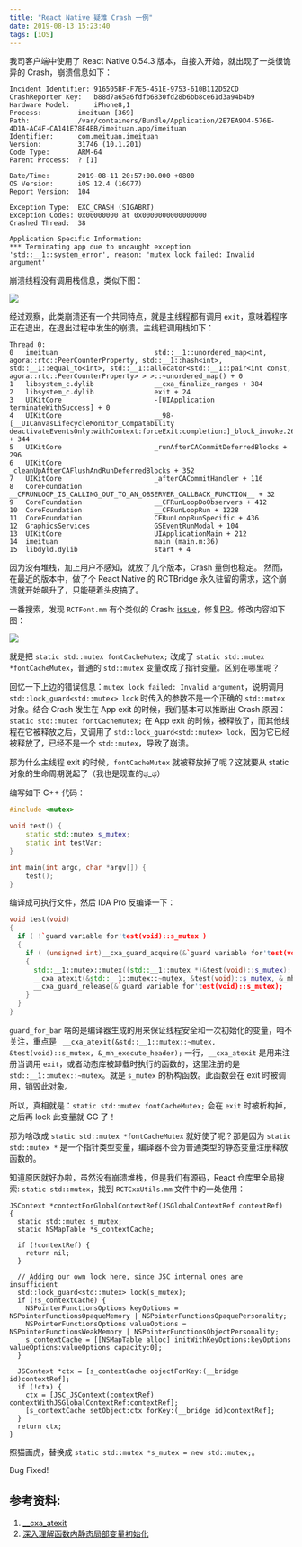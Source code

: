 ```yaml
---
title: "React Native 疑难 Crash 一例"
date: 2019-08-13 15:23:40
tags: [iOS]
---
```


我司客户端中使用了 React Native 0.54.3 版本，自接入开始，就出现了一类很诡异的 Crash，崩溃信息如下：

```
Incident Identifier: 916505BF-F7E5-451E-9753-610B112D52CD
CrashReporter Key:   b88d7a65a6fdfb6830fd28b6bb8ce61d3a94b4b9
Hardware Model:      iPhone8,1
Process:         imeituan [369]
Path:            /var/containers/Bundle/Application/2E7EA9D4-576E-4D1A-AC4F-CA141E78E4BB/imeituan.app/imeituan
Identifier:      com.meituan.imeituan
Version:         31746 (10.1.201)
Code Type:       ARM-64
Parent Process:  ? [1]

Date/Time:       2019-08-11 20:57:00.000 +0800
OS Version:      iOS 12.4 (16G77)
Report Version:  104

Exception Type:  EXC_CRASH (SIGABRT)
Exception Codes: 0x00000000 at 0x0000000000000000
Crashed Thread:  38

Application Specific Information:
*** Terminating app due to uncaught exception 'std::__1::system_error', reason: 'mutex lock failed: Invalid argument'
```

崩溃线程没有调用栈信息，类似下图：

![](https://i.loli.net/2019/08/13/BUi4wILt6MKRN2j.jpg)

经过观察，此类崩溃还有一个共同特点，就是主线程都有调用 `exit`，意味着程序正在退出，在退出过程中发生的崩溃。主线程调用栈如下：

```
Thread 0:
0   imeituan                        std::__1::unordered_map<int, agora::rtc::PeerCounterProperty, std::__1::hash<int>, std::__1::equal_to<int>, std::__1::allocator<std::__1::pair<int const, agora::rtc::PeerCounterProperty> > >::~unordered_map() + 0
1   libsystem_c.dylib               __cxa_finalize_ranges + 384
2   libsystem_c.dylib               exit + 24
3   UIKitCore                       -[UIApplication terminateWithSuccess] + 0
4   UIKitCore                       __98-[__UICanvasLifecycleMonitor_Compatability deactivateEventsOnly:withContext:forceExit:completion:]_block_invoke.261 + 344
5   UIKitCore                       _runAfterCACommitDeferredBlocks + 296
6   UIKitCore                       _cleanUpAfterCAFlushAndRunDeferredBlocks + 352
7   UIKitCore                       _afterCACommitHandler + 116
8   CoreFoundation                  __CFRUNLOOP_IS_CALLING_OUT_TO_AN_OBSERVER_CALLBACK_FUNCTION__ + 32
9   CoreFoundation                  __CFRunLoopDoObservers + 412
10  CoreFoundation                  __CFRunLoopRun + 1228
11  CoreFoundation                  CFRunLoopRunSpecific + 436
12  GraphicsServices                GSEventRunModal + 104
13  UIKitCore                       UIApplicationMain + 212
14  imeituan                        main (main.m:36)
15  libdyld.dylib                   start + 4
```

因为没有堆栈，加上用户不感知，就放了几个版本，Crash 量倒也稳定。
然而，在最近的版本中，做了个 React Native 的 RCTBridge 永久驻留的需求，这个崩溃就开始飙升了，只能硬着头皮搞了。

一番搜索，发现 `RCTFont.mm` 有个类似的 Crash: [issue](https://github.com/facebook/react-native/issues/13588)，修复[PR](https://github.com/facebook/react-native/pull/22607/files)。修改内容如下图：

![](https://i.loli.net/2019/08/13/SmBwNZrKGaPCA5J.jpg)

就是把 `static std::mutex fontCacheMutex;` 改成了 `static std::mutex *fontCacheMutex`，普通的 `std::mutex` 变量改成了指针变量。区别在哪里呢？

回忆一下上边的错误信息：`mutex lock failed: Invalid argument`，说明调用 `std::lock_guard<std::mutex> lock` 时传入的参数不是一个正确的 `std::mutex` 对象。结合 Crash 发生在 App  exit 的时候，我们基本可以推断出 Crash 原因： `static std::mutex fontCacheMutex;` 在 App exit 的时候，被释放了，而其他线程在它被释放之后，又调用了 `std::lock_guard<std::mutex> lock`，因为它已经被释放了，已经不是一个 `std::mutex`，导致了崩溃。

那为什么主线程 exit 的时候，`fontCacheMutex` 就被释放掉了呢？这就要从 static 对象的生命周期说起了（我也是现查的ಥ_ಥ）

编写如下 C++ 代码：

```c++
#include <mutex>

void test() {
    static std::mutex s_mutex;
    static int testVar;
}

int main(int argc, char *argv[]) {
    test();
}
```

编译成可执行文件，然后 IDA Pro 反编译一下：

```c++
void test(void)
{
  if ( !`guard variable for'test(void)::s_mutex )
  {
    if ( (unsigned int)__cxa_guard_acquire(&`guard variable for'test(void)::s_mutex) )
    {
      std::__1::mutex::mutex((std::__1::mutex *)&test(void)::s_mutex);
      __cxa_atexit(&std::__1::mutex::~mutex, &test(void)::s_mutex, &_mh_execute_header);
      __cxa_guard_release(&`guard variable for'test(void)::s_mutex);
    }
  }
}
```

`guard_for_bar` 啥的是编译器生成的用来保证线程安全和一次初始化的变量，咱不关注，重点是 ` __cxa_atexit(&std::__1::mutex::~mutex, &test(void)::s_mutex, &_mh_execute_header);` 一行，`__cxa_atexit` 是用来注册当调用 `exit`，或者动态库被卸载时执行的函数的，这里注册的是 `std::__1::mutex::~mutex`。就是 `s_mutex` 的析构函数。此函数会在 exit 时被调用，销毁此对象。

所以，真相就是：`static std::mutex fontCacheMutex;` 会在 `exit` 时被析构掉，之后再 lock 此变量就 GG 了！

那为啥改成 `static std::mutex *fontCacheMutex` 就好使了呢？那是因为 `static std::mutex *` 是一个指针类型变量，编译器不会为普通类型的静态变量注册释放函数的。

知道原因就好办啦，虽然没有崩溃堆栈，但是我们有源码，React 仓库里全局搜索: `static std::mutex`，找到 `RCTCxxUtils.mm` 文件中的一处使用：

```objc
JSContext *contextForGlobalContextRef(JSGlobalContextRef contextRef)
{
  static std::mutex s_mutex;
  static NSMapTable *s_contextCache;

  if (!contextRef) {
    return nil;
  }

  // Adding our own lock here, since JSC internal ones are insufficient
  std::lock_guard<std::mutex> lock(s_mutex);
  if (!s_contextCache) {
    NSPointerFunctionsOptions keyOptions = NSPointerFunctionsOpaqueMemory | NSPointerFunctionsOpaquePersonality;
    NSPointerFunctionsOptions valueOptions = NSPointerFunctionsWeakMemory | NSPointerFunctionsObjectPersonality;
    s_contextCache = [[NSMapTable alloc] initWithKeyOptions:keyOptions valueOptions:valueOptions capacity:0];
  }

  JSContext *ctx = [s_contextCache objectForKey:(__bridge id)contextRef];
  if (!ctx) {
    ctx = [JSC_JSContext(contextRef) contextWithJSGlobalContextRef:contextRef];
    [s_contextCache setObject:ctx forKey:(__bridge id)contextRef];
  }
  return ctx;
}
```

照猫画虎，替换成 `static std::mutex *s_mutex = new std::mutex;`。

Bug Fixed!

## 参考资料:
1. [__cxa_atexit](http://refspecs.linuxbase.org/LSB_3.0.0/LSB-PDA/LSB-PDA/baselib---cxa-atexit.html)
2. [深入理解函数内静态局部变量初始化](https://www.cnblogs.com/william-cheung/p/4831085.html)